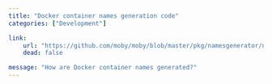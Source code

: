 ```yaml
---
title: "Docker container names generation code"
categories: ["Development"]

link:
    url: "https://github.com/moby/moby/blob/master/pkg/namesgenerator/names-generator.go"
    dead: false

message: "How are Docker container names generated?"
---
```

